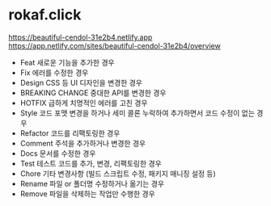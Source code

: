# rokaf.click

https://beautiful-cendol-31e2b4.netlify.app
https://app.netlify.com/sites/beautiful-cendol-31e2b4/overview

- Feat	새로운 기능을 추가한 경우
- Fix	에러를 수정한 경우
- Design	CSS 등 UI 디자인을 변경한 경우
- BREAKING CHANGE	중대한 API를 변경한 경우
- HOTFIX	급하게 치명적인 에러를 고친 경우
- Style	코드 포맷 변경을 하거나 세미 콜론 누락하여 추가하면서 코드 수정이 없는 경우
- Refactor	코드를 리팩토링한 경우
- Comment	주석을 추가하거나 변경한 경우
- Docs	문서를 수정한 경우
- Test	테스트 코드를 추가, 변경, 리팩토링한 경우
- Chore	기타 변경사항 (빌드 스크립트 수정, 패키지 매니징 설정 등)
- Rename	파일 or 폴더명 수정하거나 옮기는 경우
- Remove	파일을 삭제하는 작업만 수행한 경우
